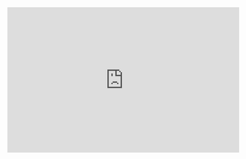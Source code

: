 <!-- TODO -->
<iframe src="https://www.humblebundle.com/widget/v2/product/stipple-effect/VYGLVvGJGo?theme=light" width="526" height="329" style="border: none;" scrolling="no" frameborder="0"></iframe>
